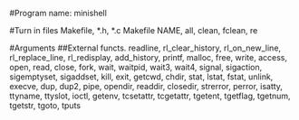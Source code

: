 #Program name:
minishell

#Turn in files
Makefile, *.h, *.c
Makefile NAME, all, clean, fclean, re

#Arguments
##External functs.
readline, 
rl_clear_history,
rl_on_new_line,
rl_replace_line, 
rl_redisplay, 
add_history,
printf, 
malloc, 
free, 
write, 
access, 
open, 
read,
close, 
fork, 
wait, 
waitpid, 
wait3, 
wait4, 
signal,
sigaction, 
sigemptyset, 
sigaddset, 
kill, 
exit,
getcwd, 
chdir, 
stat, 
lstat, 
fstat, 
unlink, 
execve,
dup, 
dup2, 
pipe, 
opendir, 
readdir, 
closedir,
strerror, 
perror, 
isatty, 
ttyname, 
ttyslot, 
ioctl,
getenv, 
tcsetattr, 
tcgetattr, 
tgetent, 
tgetflag,
tgetnum, 
tgetstr, 
tgoto, 
tputs

